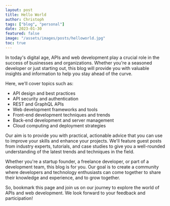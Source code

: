 ```yaml
---
layout: post
title: Hello World
author: Christoph
tags: ["blog", "personal"]
date: 2023-01-30
featured: false
image: "/assets/images/posts/helloworld.jpg"
toc: true
---
```


In today's digital age, APIs and web development play a crucial role in the success of businesses and organizations. Whether you're a seasoned developer or just starting out, this blog will provide you with valuable insights and information to help you stay ahead of the curve.

Here, we'll cover topics such as:

- API design and best practices
- API security and authentication
- REST and GraphQL APIs
- Web development frameworks and tools
- Front-end development techniques and trends
- Back-end development and server management
- Cloud computing and deployment strategies

Our aim is to provide you with practical, actionable advice that you can use to improve your skills and enhance your projects. We'll feature guest posts from industry experts, tutorials, and case studies to give you a well-rounded understanding of the latest trends and techniques in the field.

Whether you're a startup founder, a freelance developer, or part of a development team, this blog is for you. Our goal is to create a community where developers and technology enthusiasts can come together to share their knowledge and experience, and to grow together.

So, bookmark this page and join us on our journey to explore the world of APIs and web development. We look forward to your feedback and participation!
